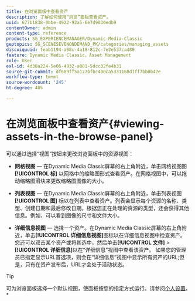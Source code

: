 ```yaml
---
title: 在浏览面板中查看资产
description: 了解如何使用“浏览”面板查看资产。
uuid: 677b1838-0bbe-4922-92a5-6e7d9030edb9
contentOwner: admin
content-type: reference
products: SG_EXPERIENCEMANAGER/Dynamic-Media-Classic
geptopics: SG_SCENESEVENONDEMAND_PK/categories/managing_assets
discoiquuid: feab1194-a98c-4a18-812c-7e2e537ca488
feature: Dynamic Media Classic，Asset Management
role: User
exl-id: 4d38a224-5e06-4932-a801-5dcc32fe4b31
source-git-commit: df689ff5a127bfbc400ca5331168d1ff7bb0b42e
workflow-type: tm+mt
source-wordcount: '245'
ht-degree: 40%

---
```


# 在浏览面板中查看资产{#viewing-assets-in-the-browse-panel}

可以通过选择“视图”按钮来更改浏览面板中的资源视图：

* **网格视图**  — 在Dynamic Media Classic屏幕的右上角附近，单击网格视图图 **[!UICONTROL 标]** 以网格中的缩略图形式查看资产。在网格视图中，可以拖动缩略图滑块来更改缩略图图像的大小。

* **列表视图**  — 在Dynamic Media Classic屏幕的右上角附近，单击列表视图 **[!UICONTROL 图]** 标以在列表中查看资产。列表会显示每个资源的名称、类型、创建日期和最后修改日期。根据您正在处理的资源的类型，还会获得其他信息。例如，可以看到图像的尺寸和文件大小。

* **详细信息视图**  — 选择一个资产。在Dynamic Media Classic屏幕的右上角附近，单击&#x200B;**[!UICONTROL 详细信息视图]**&#x200B;图标以在详细信息视图中检查资产。 您还可以双击某个资产或将其选中，然后单击&#x200B;**[!UICONTROL 文件]** > **[!UICONTROL 详细信息]**&#x200B;以在“详细信息”视图中查看该资产。 如果您的管理员已指定显示URL首选项，则会在“详细信息”视图中显示所有资产的URL;但是，只有在资产发布后，URL才会处于活动状态。

>[!TIP]
>
>可为浏览面板选择一个默认视图，使面板按您的指定方式运行。请参阅[个人设置](personal-setup.md#personal_setup)。*
